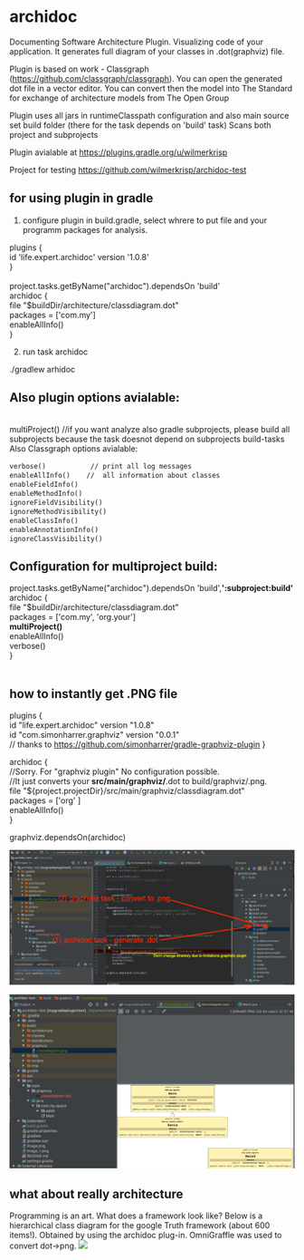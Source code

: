 # archidoc
Documenting Software Architecture Plugin.
Visualizing code of your application.
It generates full diagram of your classes in .dot(graphviz) file.

Plugin is based on work - Classgraph (https://github.com/classgraph/classgraph).
You can open the generated dot file in a vector editor.
You can convert then the model into The Standard for exchange of architecture models from The Open Group

Plugin uses all jars in runtimeClasspath configuration
and also main source set build folder (there for the task depends on 'build' task)
Scans both project and subprojects

Plugin avialable at https://plugins.gradle.org/u/wilmerkrisp

Project for testing https://github.com/wilmerkrisp/archidoc-test

<h2>for using plugin in gradle</h2>

1) configure plugin in build.gradle, select whrere to put file and your programm packages for analysis.

plugins { <br>
    id 'life.expert.archidoc' version '1.0.8'  <br>
    }<br>
<br>
project.tasks.getByName("archidoc").dependsOn 'build'
<br>
archidoc { <br>
    file  "$buildDir/architecture/classdiagram.dot" <br>
    packages = ['com.my'] <br>
    enableAllInfo()  <br>
}<br>

2) run task archidoc

./gradlew arhidoc


<h2>Also plugin options avialable:</h2>
<br>
multiProject()          //if you want analyze also gradle subprojects, please build all subprojects because the task doesnot depend on subprojects build-tasks
<br>
Also Classgraph options avialable:

    verbose()           // print all log messages
    enableAllInfo()    //  all information about classes
    enableFieldInfo()
    enableMethodInfo()
    ignoreFieldVisibility()
    ignoreMethodVisibility()
    enableClassInfo()
    enableAnnotationInfo()
    ignoreClassVisibility()


<h2>Configuration for multiproject build:</h2>

project.tasks.getByName("archidoc").dependsOn 'build',**':subproject:build'** <br>
archidoc {<br>
    file "$buildDir/architecture/classdiagram.dot"<br>
    packages = ['com.my', 'org.your']<br>
    **multiProject()**<br>
    enableAllInfo()<br>
    verbose()<br>
}<br>
<br>


<h2>how to instantly get .PNG file</h2>

plugins {<br>
    id "life.expert.archidoc" version "1.0.8"<br>
    id "com.simonharrer.graphviz" version "0.0.1"<br> // thanks to https://github.com/simonharrer/gradle-graphviz-plugin
}

archidoc {<br>
    //Sorry. For "graphviz plugin" No configuration possible. <br>
    //It just converts your **src/main/graphviz/**.dot to build/graphviz/.png.<br>
    file "${project.projectDir}/src/main/graphviz/classdiagram.dot"<br>
    packages = ['org' ]<br>
    enableAllInfo()<br>
}<br>

graphviz.dependsOn(archidoc)<br>


![howtouse](howtouse.png)

![resultimagexample](resultimagexample.png)


<h2> what about really architecture  </h2>
Programming is an art.
What does a framework look like?
Below is a hierarchical class diagram for the google Truth framework (about 600 items!).
Obtained by using the archidoc plug-in. OmniGraffle was used to convert dot->png.

<img src="ntruth600_hierarh_plus.png"  width="948">
